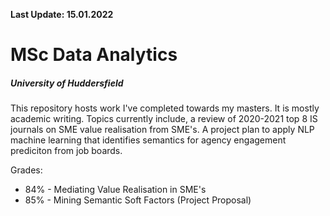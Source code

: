 <b>Last Update: 15.01.2022</b>

<h1 align ="left">MSc Data Analytics</h1>

<h5 align ="left">University of Huddersfield</h5>

<p align="left">
  This repository hosts work I've completed towards my masters. It is mostly academic writing. Topics currently include, a review of 2020-2021 top 8 IS journals on SME value realisation from SME's. A project plan to apply NLP machine learning that identifies semantics for agency engagement prediciton from job boards.

<p align = "left">
  Grades:
<ul>
  <li>84% - Mediating Value Realisation in SME's</li>
  <li>85% - Mining Semantic Soft Factors (Project Proposal)</li>
</ul>


